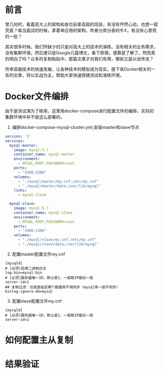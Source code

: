 # 前言

曾几何时，看着高大上的架构和各位前辈高超的炫技，有没有怦然心动，也想一窥究竟？每当面试的时候，拿着单应用的架构，吹者分库分表的牛X，有没有心里慌的一批？

其实很多时候，我们所缺少的只是对高大上的技术的演练。没有相关的业务需求，没有集群环境，然后便只是Google几篇博文，看下原理，便算是了解了。然而真的明白了吗？众多的复制粘贴中，那篇文章才对我们有用，哪些又是以讹传讹？

所幸容器技术的快速发展，让各种技术的模拟成为现实。接下来Docker相关的一系列文章，将以实战为主，帮助大家快速搭建测试和演练环境。

# Docker文件编排

由于是测试演为了练用，这里用docker-compose进行配置文件的编排，实际的集群环境中并不是这么部署的。

1. 编排docker-compose-mysql-cluster.yml,安装master和slave节点

```yaml
version: '3'
services:
  mysql-master:
    image: mysql:5.7
    container_name: mysql-master
    environment:
      - MYSQL_ROOT_PASSWORD=root
    ports:
      - "3306:3306"
    volumes:
      - "./mysql/master/my.cnf:/etc/my.cnf"
      - "./mysql/master/data:/var/lib/mysql"
    links:
      - mysql-slave

  mysql-slave:
    image: mysql:5.7
    container_name: mysql-slave
    environment:
      - MYSQL_ROOT_PASSWORD=root
    ports:
      - "3406:3306"
    volumes:
      - "./mysql/slave/my.cnf:/etc/my.cnf"
      - "./mysql/slave/data:/var/lib/mysql"

```

2. 配置master配置文件my.cnf

```
[mysqld]
# [必须]启用二进制日志
log-bin=mysql-bin 
# [必须]服务器唯一ID，默认是1，一般取IP最后一段  
server-id=1
## 复制过滤：也就是指定哪个数据库不用同步（mysql库一般不同步）
binlog-ignore-db=mysql

```

3. 配置slave配置文件my.cnf
 
 ```
 [mysqld]
# [必须]服务器唯一ID，默认是1，一般取IP最后一段  
server-id=2

 ```


# 如何配置主从复制

# 结果验证